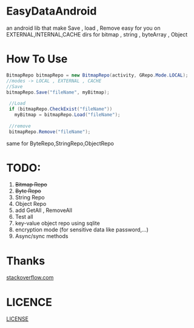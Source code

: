 # EasyDataAndroid
an android lib that make Save , load , Remove easy for you on EXTERNAL,INTERNAL,CACHE dirs 
for bitmap , string , byteArray , Object

# How To Use
~~~java
BitmapRepo bitmapRepo = new BitmapRepo(activity, GRepo.Mode.LOCAL);
//modes -> LOCAL , EXTERNAL , CACHE
//Save
bitmapRepo.Save("fileName", myBitmap);
        
 //Load
 if (bitmapRepo.CheckExist("fileName"))
   myBitmap = bitmapRepo.Load("fileName");
        
 //remove
 bitmapRepo.Remove("fileName");
~~~
same for ByteRepo,StringRepo,ObjectRepo

# TODO:
1. <s>Bitmap Repo</s>
2. <s>Byte Repo</s>
3. String Repo
4. Object Repo
5. add GetAll , RemoveAll
6. Test all
7. key-value object repo using sqlite
8. encryption mode (for sensitive data like password,...)
9. Async/sync methods

# Thanks
[stackoverflow.com](https://stackoverflow.com/)

# LICENCE
[LICENSE](https://github.com/ali77gh/EasyDataAndroid/blob/master/LICENSE)


